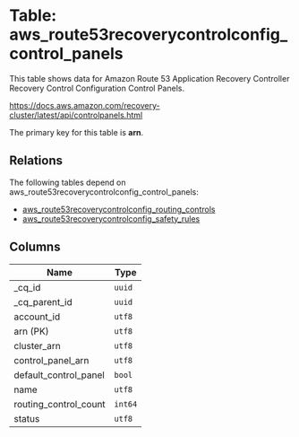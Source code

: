# Table: aws_route53recoverycontrolconfig_control_panels

This table shows data for Amazon Route 53 Application Recovery Controller Recovery Control Configuration Control Panels.

https://docs.aws.amazon.com/recovery-cluster/latest/api/controlpanels.html

The primary key for this table is **arn**.

## Relations

The following tables depend on aws_route53recoverycontrolconfig_control_panels:
  - [aws_route53recoverycontrolconfig_routing_controls](aws_route53recoverycontrolconfig_routing_controls.md)
  - [aws_route53recoverycontrolconfig_safety_rules](aws_route53recoverycontrolconfig_safety_rules.md)

## Columns

| Name          | Type          |
| ------------- | ------------- |
|_cq_id|`uuid`|
|_cq_parent_id|`uuid`|
|account_id|`utf8`|
|arn (PK)|`utf8`|
|cluster_arn|`utf8`|
|control_panel_arn|`utf8`|
|default_control_panel|`bool`|
|name|`utf8`|
|routing_control_count|`int64`|
|status|`utf8`|